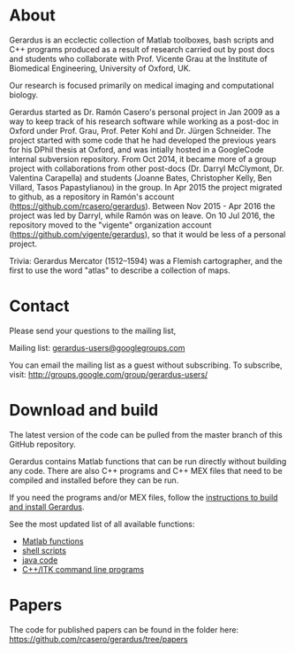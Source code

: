 # About

Gerardus is an ecclectic collection of Matlab toolboxes, bash scripts and C++ programs produced as a result
of research carried out by post docs and students who collaborate with Prof. Vicente Grau at the Institute of
Biomedical Engineering, University of Oxford, UK.

Our research is focused primarily on medical imaging and computational biology.

Gerardus started as Dr. Ramón Casero's personal project in Jan 2009 as a way to keep track of his research 
software while working as a post-doc in Oxford under Prof. Grau, Prof. Peter Kohl and Dr. Jürgen Schneider. 
The project started with some code that he had developed the previous years for his DPhil thesis at Oxford, 
and was intially hosted in a GoogleCode internal subversion repository. From Oct 2014, it became more of a 
group project with collaborations from other post-docs (Dr. Darryl McClymont, Dr. Valentina Carapella) and 
students (Joanne Bates, Christopher Kelly, Ben Villard, Tasos Papastylianou) in the group. In Apr 2015 the 
project migrated to github, as a repository in Ramón's account (https://github.com/rcasero/gerardus). 
Between Nov 2015 - Apr 2016 the project was led by Darryl, while Ramón was on leave. On 10 Jul 2016, the 
repository moved to the "vigente" organization account (https://github.com/vigente/gerardus), so that
it would be less of a personal project.

Trivia: Gerardus Mercator (1512–1594) was a Flemish cartographer, and the first to use the word 
"atlas" to describe a collection of maps.

# Contact

Please send your questions to the mailing list,

Mailing list: gerardus-users@googlegroups.com

You can email the mailing list as a guest without subscribing. To subscribe, visit: http://groups.google.com/group/gerardus-users/

# Download and build

The latest version of the code can be pulled from the master branch of this GitHub repository.

Gerardus contains Matlab functions that can be run directly without building any code. There are also C++ programs and C++ MEX files that need to be compiled and installed before they can be run.

If you need the programs and/or MEX files, follow the [instructions to build and install Gerardus](https://github.com/rcasero/gerardus/wiki/Build-instructions).

See the most updated list of all available functions:

* [Matlab functions](matlab/README)
* [shell scripts](shell-script/README)
* [java code](java/README)
* [C++/ITK command line programs](cpp/README)

# Papers

The code for published papers can be found in the folder here: https://github.com/rcasero/gerardus/tree/papers

